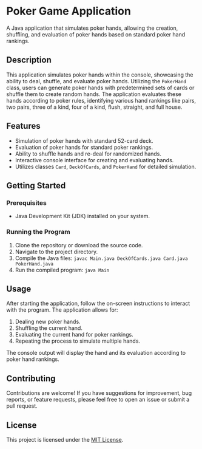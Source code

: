 # Poker Game Application

A Java application that simulates poker hands, allowing the creation, shuffling, and evaluation of poker hands based on standard poker hand rankings.

## Description

This application simulates poker hands within the console, showcasing the ability to deal, shuffle, and evaluate poker hands. Utilizing the `PokerHand` class, users can generate poker hands with predetermined sets of cards or shuffle them to create random hands. The application evaluates these hands according to poker rules, identifying various hand rankings like pairs, two pairs, three of a kind, four of a kind, flush, straight, and full house.

## Features

- Simulation of poker hands with standard 52-card deck.
- Evaluation of poker hands for standard poker rankings.
- Ability to shuffle hands and re-deal for randomized hands.
- Interactive console interface for creating and evaluating hands.
- Utilizes classes `Card`, `DeckOfCards`, and `PokerHand` for detailed simulation.

## Getting Started

### Prerequisites

- Java Development Kit (JDK) installed on your system.

### Running the Program

1. Clone the repository or download the source code.
2. Navigate to the project directory.
3. Compile the Java files: `javac Main.java DeckOfCards.java Card.java PokerHand.java`
4. Run the compiled program: `java Main`

## Usage

After starting the application, follow the on-screen instructions to interact with the program. The application allows for:

1. Dealing new poker hands.
2. Shuffling the current hand.
3. Evaluating the current hand for poker rankings.
4. Repeating the process to simulate multiple hands.

The console output will display the hand and its evaluation according to poker hand rankings.

## Contributing

Contributions are welcome! If you have suggestions for improvement, bug reports, or feature requests, please feel free to open an issue or submit a pull request.

## License

This project is licensed under the [MIT License](LICENSE).
